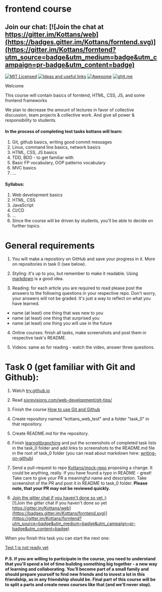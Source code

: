 # frontend course

## Join our chat: [![Join the chat at https://gitter.im/Kottans/web](https://badges.gitter.im/Kottans/forntend.svg)](https://gitter.im/Kottans/forntend?utm_source=badge&utm_medium=badge&utm_campaign=pr-badge&utm_content=badge)


[![MIT Licensed](https://img.shields.io/badge/license-MIT-blue.svg)](https://github.com/Kottans/web/blob/master/LICENSE.md)
[![Ideas and useful links](https://img.shields.io/badge/google--doc-ideas-ff69b4.svg)](https://docs.google.com/spreadsheets/d/1bZJhYjK3VHOS2HmQb2Fs4aHfEBt8mp1F09j9nEEDaqE/edit#gid=818017811)
[![Awesome](https://cdn.rawgit.com/sindresorhus/awesome/d7305f38d29fed78fa85652e3a63e154dd8e8829/media/badge.svg)](https://github.com/sindresorhus/awesome)
[![ghit.me](https://ghit.me/badge.svg?repo=Kottans/forntend)](https://ghit.me/repo/Kottans/forntend??)


Welcome

This course will contain basics of forntend, HTML, CSS, JS, and some frontend frameworks

We plan to decrease the amount of lectures in favor of collective discussion, team projects & collective work.
And give all power & responsibility to students.

#### In the process of completing test tasks kottans will learn:

1. Git, github basics, writing good commit messages
2. Linux, command line basics, network basics
3. HTML, CSS, JS basics
4. TDD, BDD - to get familiar with
5. Basic FP vocabulary, OOP patterns vocabulary
6. MVC basics
7. ...

#### Syllabus:

1. Web development basics
2. HTML, CSS
3. JavaScript
4. CI/CD
5. ...
6. Since the course will be driven by students, you'll be able to decide on further topics.


# General requirements

1. You will make a repository on GitHub and save your progress in it. More on repositories in task 0 (see below).

1. Styling: it's up to you, but remember to make it readable. Using [markdown](https://help.github.com/categories/writing-on-github/) is a good idea.

3. Reading: for each article you are required to read please post the answers to the following questions in your respective repo.  Don't worry, your answers will not be graded. It's just a way to reflect on what you have learned.
  - name (at least) one thing that was new to you
  - name (at least) one thing that surprised you
  - name (at least) one thing you will use in the future

4. Online courses: finish all tasks, make screenshots and post them in respective task's README.

5. Videos: same as for reading - watch the video, answer three questions.


# Task 0 (get familiar with Git and Github):

1. Watch [try.github.io](https://try.github.io/levels/1/challenges/1)

2. Read [sixrevisions.com/web-development/git-tips/](http://sixrevisions.com/web-development/git-tips/)

3. Finish the course [How to use Git and Github](https://www.udacity.com/course/how-to-use-git-and-github--ud775)

4. Create repository named "kottans_web_test" and a folder "task_0" in that repository.

5. Create README.md for the repository.

6. Finish [learngitbranching](http://learngitbranching.js.org) and put the screenshots of completed task lists in the task_0 folder and add links to screenshots to the README.md file in the root of task_0 folder (you can read about markdown here: [writing-on-github](https://help.github.com/categories/writing-on-github/))

7. Send a pull-request to repo [Kottans/mock-repo](https://github.com/Kottans/mock-repo) proposing a change. It could be anything, really. If you have found a typo in README - great! Take care to give your PR a meaningful name and description. Take screenshot of the PR and post it in README to task_0 folder.
**Please note, that your PR may not be reviewed quickly.**


8. [Join the gitter chat if you haven't done so yet :) ](https://gitter.im/Kottans/frontend?utm_source=badge&utm_medium=badge&utm_campaign=pr-badge&utm_content=badge)  
[![Join the gitter chat if you haven't done so yet https://gitter.im/Kottans/web](https://badges.gitter.im/Kottans/forntend.svg)](https://gitter.im/Kottans/forntend?utm_source=badge&utm_medium=badge&utm_campaign=pr-badge&utm_content=badge)


When you finish this task you can start the next one:

[Test 1 is not ready yet]()

#### P.S. If you are willing to participate in the course, you need to understand that you’ll spend a lot of time building something big together - a new way of learning and collaborating. You’ll become part of a small family and should prepare yourself to find new friends and to invest a lot in this friendship, as in any friendship should be. Final part of this course will be to split a parts and create news courses like that (and we’ll never stop).
